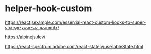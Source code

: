 # helper-hook-custom
https://reactjsexample.com/essential-react-custom-hooks-to-super-charge-your-components/

https://alpinejs.dev/

https://react-spectrum.adobe.com/react-stately/useTableState.html
